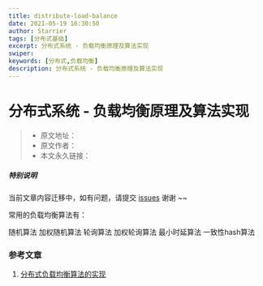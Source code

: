 ```yaml
---
title: distribute-load-balance
date: 2021-05-19 16:30:50
author: Starrier
tags: [分布式基础]
excerpt: 分布式系统 - 负载均衡原理及算法实现
swiper:
keywords: [分布式,负载均衡]
description: 分布式系统 - 负载均衡原理及算法实现
---
```


# 分布式系统 - 负载均衡原理及算法实现

> * 原文地址：[]()
> * 原文作者：[]()
> * 本文永久链接：[]()

##### **特别说明**

当前文章内容迁移中，如有问题，请提交 [issues](https://github.com/Starrier/starrier.github.io/issues) 谢谢 ~~

常用的负载均衡算法有：

随机算法
加权随机算法
轮询算法
加权轮询算法
最小时延算法
一致性hash算法


### 参考文章

1. [分布式负载均衡算法的实现](https://www.cnblogs.com/lgjlife/p/10727245.html)
